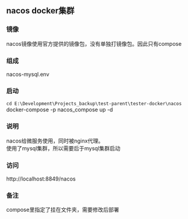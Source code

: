 ## nacos docker集群

### 镜像
nacos镜像使用官方提供的镜像包，没有单独打镜像包。因此只有compose


### 组成
nacos-mysql.env

### 启动
`cd E:\Development\Projects_backup\test-parent\tester-docker\nacos`  
docker-compose -p nacos_compose up -d


### 说明
nacos给微服务使用，同时被nginx代理。  
使用了mysql集群，所以需要后于mysql集群启动


### 访问
http://localhost:8849/nacos


### 备注
compose里指定了挂在文件夹，需要修改后部署






